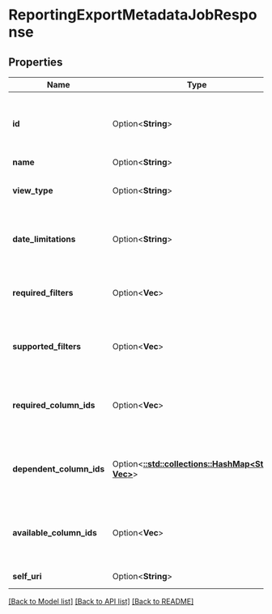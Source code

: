 # ReportingExportMetadataJobResponse

## Properties

Name | Type | Description | Notes
------------ | ------------- | ------------- | -------------
**id** | Option<**String**> | The globally unique identifier for the object. | [optional][readonly]
**name** | Option<**String**> |  | [optional]
**view_type** | Option<**String**> | The view type of the export metadata | [optional]
**date_limitations** | Option<**String**> | The date limitations of the export metadata | [optional]
**required_filters** | Option<**Vec<String>**> | The list of required filters for the export metadata | [optional]
**supported_filters** | Option<**Vec<String>**> | The list of supported filters for the export metadata | [optional]
**required_column_ids** | Option<**Vec<String>**> | The list of required column ids for the export metadata | [optional]
**dependent_column_ids** | Option<[**::std::collections::HashMap<String, Vec<String>>**](array.md)> | The list of dependent column ids for the export metadata | [optional]
**available_column_ids** | Option<**Vec<String>**> | The list of available column ids for the export metadata | [optional]
**self_uri** | Option<**String**> | The URI for this object | [optional][readonly]

[[Back to Model list]](../README.md#documentation-for-models) [[Back to API list]](../README.md#documentation-for-api-endpoints) [[Back to README]](../README.md)


